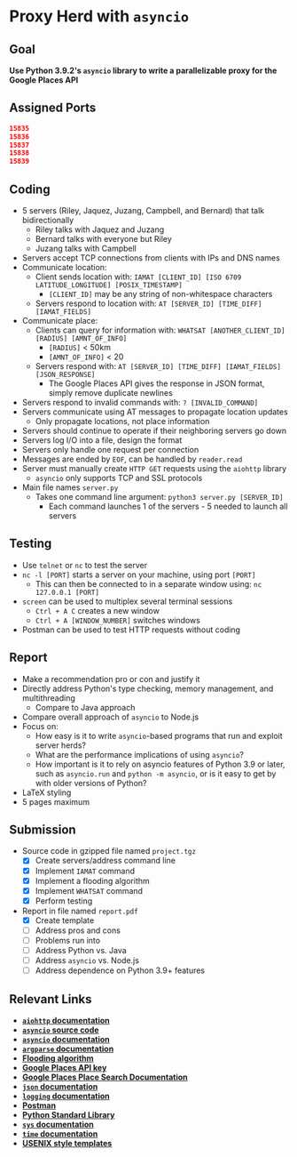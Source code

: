 # Proxy Herd with `asyncio`

## Goal

**Use Python 3.9.2's `asyncio` library to write a parallelizable proxy for the Google Places API**

## Assigned Ports

```json
15835
15836
15837
15838
15839
```

## Coding

- 5 servers (Riley, Jaquez, Juzang, Campbell, and Bernard) that talk bidirectionally
  - Riley talks with Jaquez and Juzang
  - Bernard talks with everyone but Riley
  - Juzang talks with Campbell
- Servers accept TCP connections from clients with IPs and DNS names
- Communicate location:
  - Client sends location with: `IAMAT [CLIENT_ID] [ISO 6709 LATITUDE_LONGITUDE] [POSIX_TIMESTAMP]`
    - `[CLIENT_ID]` may be any string of non-whitespace characters
  - Servers respond to location with: `AT [SERVER_ID] [TIME_DIFF] [IAMAT_FIELDS]`
- Communicate place:
  - Clients can query for information with: `WHATSAT [ANOTHER_CLIENT_ID] [RADIUS] [AMNT_OF_INFO]`
    - `[RADIUS]` < 50km
    - `[AMNT_OF_INFO]` < 20
  - Servers respond with: `AT [SERVER_ID] [TIME_DIFF] [IAMAT_FIELDS] [JSON_RESPONSE]`
    - The Google Places API gives the response in JSON format, simply remove duplicate newlines
- Servers respond to invalid commands with: `? [INVALID_COMMAND]`
- Servers communicate using AT messages to propagate location updates
  - Only propagate locations, not place information
- Servers should continue to operate if their neighboring servers go down
- Servers log I/O into a file, design the format
- Servers only handle one request per connection
- Messages are ended by `EOF`, can be handled by `reader.read`
- Server must manually create `HTTP GET` requests using the `aiohttp` library
  - `asyncio` only supports TCP and SSL protocols
- Main file names `server.py`
  - Takes one command line argument: `python3 server.py [SERVER_ID]`
    - Each command launches 1 of the servers - 5 needed to launch all servers

## Testing

- Use `telnet` or `nc` to test the server
- `nc -l [PORT]` starts a server on your machine, using port `[PORT]`
  - This can then be connected to in a separate window using: `nc 127.0.0.1 [PORT]`
- `screen` can be used to multiplex several terminal sessions
  - `Ctrl + A C` creates a new window
  - `Ctrl + A [WINDOW_NUMBER]` switches windows
- Postman can be used to test HTTP requests without coding

## Report

- Make a recommendation pro or con and justify it
- Directly address Python's type checking, memory management, and multithreading
  - Compare to Java approach
- Compare overall approach of `asyncio` to Node.js
- Focus on:
  - How easy is it to write `asyncio`-based programs that run and exploit server herds?
  - What are the performance implications of using `asyncio`?
  - How important is it to rely on asyncio features of Python 3.9 or later, such as `asyncio.run` and `python -m asyncio`, or is it easy to get by with older versions of Python?
- LaTeX styling
- 5 pages maximum

## Submission

- Source code in gzipped file named `project.tgz`
  - [X] Create servers/address command line
  - [X] Implement `IAMAT` command
  - [X] Implement a flooding algorithm
  - [X] Implement `WHATSAT` command
  - [X] Perform testing
- Report in file named `report.pdf`
  - [X] Create template
  - [ ] Address pros and cons
  - [ ] Problems run into
  - [ ] Address Python vs. Java
  - [ ] Address `asyncio` vs. Node.js
  - [ ] Address dependence on Python 3.9+ features

## Relevant Links

- **[`aiohttp` documentation](https://aiohttp.readthedocs.io/en/stable/)**
- **[`asyncio` source code](https://github.com/python/cpython/tree/master/Lib/asyncio)**
- **[`asyncio` documentation](https://docs.python.org/3/library/asyncio.html)**
- **[`argparse` documentation](https://docs.python.org/3/library/argparse.html)**
- **[Flooding algorithm](http://en.wikipedia.org/wiki/Flooding_%28computer_networking%29)**
- **[Google Places API key](https://console.developers.google.com/flows/enableapi?apiid=places_backend&keyType=SERVER_SIDE&reusekey=true)**
- **[Google Places Place Search Documentation](https://developers.google.com/maps/documentation/places/web-service/search)**
- **[`json` documentation](https://docs.python.org/3/library/json.html)**
- **[`logging` documentation](https://docs.python.org/3/library/logging.html)**
- **[Postman](https://www.postman.com/)**
- **[Python Standard Library](https://docs.python.org/3/library/)**
- **[`sys` documentation](https://docs.python.org/3/library/sys.html)**
- **[`time` documentation](https://docs.python.org/3/library/time.html)**
- **[USENIX style templates](https://www.usenix.org/conferences/author-resources/paper-templates)**
